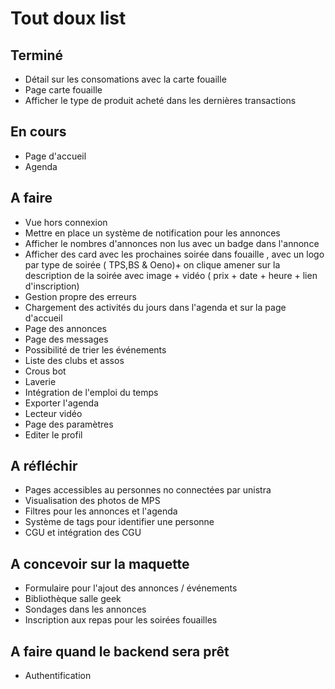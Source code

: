 # Tout doux list

## Terminé

- Détail sur les consomations avec la carte fouaille
- Page carte fouaille
- Afficher le type de produit acheté dans les dernières transactions

## En cours

- Page d'accueil
- Agenda

## A faire

- Vue hors connexion
- Mettre en place un système de notification pour les annonces
- Afficher le nombres d'annonces non lus avec un badge dans l'annonce
- Afficher des card avec les prochaines soirée dans fouaille , avec un logo par type de soirée ( TPS,BS & Oeno)+ on clique amener sur la description de la soirée avec image + vidéo ( prix + date + heure + lien d'inscription)
- Gestion propre des erreurs
- Chargement des activités du jours dans l'agenda et sur la page d'accueil
- Page des annonces
- Page des messages
- Possibilité de trier les événements
- Liste des clubs et assos
- Crous bot
- Laverie
- Intégration de l'emploi du temps
- Exporter l'agenda
- Lecteur vidéo
- Page des paramètres
- Editer le profil

## A réfléchir

- Pages accessibles au personnes no connectées par unistra
- Visualisation des photos de MPS
- Filtres pour les annonces et l'agenda
- Système de tags pour identifier une personne
- CGU et intégration des CGU

## A concevoir sur la maquette

- Formulaire pour l'ajout des annonces / événements
- Bibliothèque salle geek
- Sondages dans les annonces
- Inscription aux repas pour les soirées fouailles

## A faire quand le backend sera prêt

- Authentification